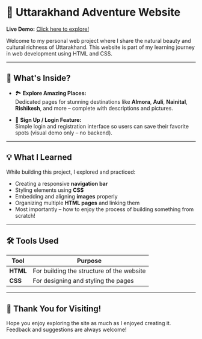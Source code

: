 # 🌄 Uttarakhand Adventure Website

**Live Demo:** [Click here to explore!](https://anisha992.github.io/Uttarakhand-Adventure-Website/)

Welcome to my personal web project where I share the natural beauty and cultural richness of Uttarakhand. This website is part of my learning journey in web development using HTML and CSS.

---

## 📌 What's Inside?

- 🏞️ **Explore Amazing Places:**  
  Dedicated pages for stunning destinations like **Almora**, **Auli**, **Nainital**, **Rishikesh**, and more – complete with descriptions and pictures.

- 🔐 **Sign Up / Login Feature:**  
  Simple login and registration interface so users can save their favorite spots (visual demo only – no backend).

---

## 💡 What I Learned

While building this project, I explored and practiced:

- Creating a responsive **navigation bar**
- Styling elements using **CSS**
- Embedding and aligning **images** properly
- Organizing multiple **HTML pages** and linking them
- Most importantly – how to enjoy the process of building something from scratch!

---

## 🛠️ Tools Used

| Tool | Purpose |
|------|---------|
| **HTML** | For building the structure of the website |
| **CSS** | For designing and styling the pages |



---

## 🙌 Thank You for Visiting!

Hope you enjoy exploring the site as much as I enjoyed creating it. Feedback and suggestions are always welcome!

